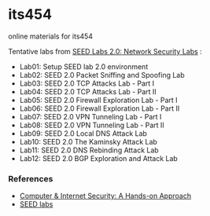 # its454
online materials for its454

Tentative labs from [SEED Labs 2.0: Network Security Labs](https://seedsecuritylabs.org/Labs_20.04/Networking/) :

* Lab01: Setup SEED lab 2.0 environment
* Lab02: SEED 2.0 Packet Sniffing and Spoofing Lab
* Lab03: SEED 2.0 TCP Attacks Lab - Part I
* Lab04: SEED 2.0 TCP Attacks Lab - Part II
* Lab05: SEED 2.0 Firewall Exploration Lab - Part I
* Lab06: SEED 2.0 Firewall Exploration Lab - Part II
* Lab07: SEED 2.0 VPN Tunneling Lab - Part I
* Lab08: SEED 2.0 VPN Tunneling Lab - Part II
* Lab09: SEED 2.0 Local DNS Attack Lab
* Lab10: SEED 2.0 The Kaminsky Attack Lab
* Lab11: SEED 2.0 DNS Rebinding Attack Lab
* Lab12: SEED 2.0 BGP Exploration and Attack Lab

### References
* [Computer & Internet Security: A Hands-on Approach](https://www.handsonsecurity.net)
* [SEED labs](https://seedsecuritylabs.org/)

